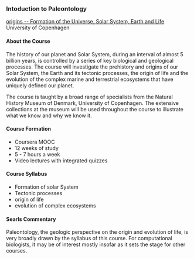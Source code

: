 ### Intoduction to Paleontology

[origins -- Formation of the Universe, Solar System, Earth and Life](https://www.coursera.org/course/origins)  
University of Copenhagen

#### About the Course

The history of our planet and Solar System, during an interval of almost 5 billion years, is controlled by a series of key biological and geological processes. The course will investigate the prehistory and origins of our Solar System, the Earth and its tectonic processes, the origin of life and the evolution of the complex marine and terrestrial ecosystems that have uniquely defined our planet.

The course is taught by a broad range of specialists from the Natural History Museum of Denmark, University of Copenhagen. The extensive collections at the museum will be used throughout the course to illustrate what we know and why we know it.

#### Course Formation

 * Coursera MOOC
 * 12 weeks of study
 * 5 - 7 hours a week
 * Video lectures with integrated quizzes

#### Course Syllabus

 * Formation of solar System
 * Tectonic processes
 * origin of life
 * evolution of complex ecosystems

#### Searls Commentary

 Paleontology, the geologic perspective on the origin and evolution of life, is very broadly drawn by the syllabus of this course. For computational biologists, it may be of interest mostly insofar as it sets the stage for other courses.
